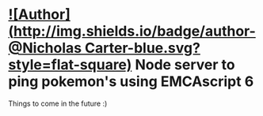 [![Author](http://img.shields.io/badge/author-@Nicholas Carter-blue.svg?style=flat-square)](https://twitter.com/nicholas_c)
Node server to ping pokemon's using EMCAscript 6
=====

Things to come in the future :)
